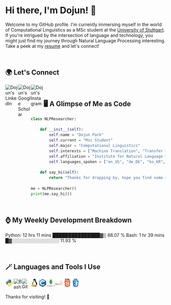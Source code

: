 # Hi there, I'm Dojun! 👋

Welcome to my GitHub profile. I'm currently immersing myself in the world of Computational Linguistics as a MSc student at the [University of Stuttgart](https://www.ims.uni-stuttgart.de/en/). If you're intrigued by the intersection of language and technology, you might just find my journey through Natural Language Processing interesting. Take a peek at my [resume](https://dojunpark.github.io/) and let's connect!

<br>

## 🌍 Let's Connect
<a href="https://www.linkedin.com/in/dojun-park-772b0319b/"><img align="left" alt="Dojun's LinkedIn" width="40px" src="https://upload.wikimedia.org/wikipedia/commons/c/ca/LinkedIn_logo_initials.png" /></a>
<a href="https://scholar.google.com/citations?user=K1THT-YAAAAJ&hl=en"><img align="left" alt="Dojun's Google Scholar" width="40px" src="https://user-images.githubusercontent.com/66117993/96351906-8c452000-1084-11eb-926f-6536bd0c6d57.png" /></a>
<a href="https://www.instagram.com/dojunnn.p/"><img align="left" alt="Dojun's Instagram" width="40px" src="https://raw.githubusercontent.com/hussainweb/hussainweb/main/icons/instagram.png" /></a>

<br>

## 🖥️ A Glimpse of Me as Code

```python
class NLPResearcher:

    def __init__(self):
        self.name = "Dojun Park"
        self.current = "Msc Student"
        self.major = "Computational Linguistics"
        self.interests = ["Machine Translation", "Transfer Learning", "Speech Processing"]
        self.affiliation = "Institute for Natural Language Processing(IMS), University of Stuttgart"
        self.languages_spoken = ["en_US", "de_DE", "ko_KR", "zh_CN"]

    def say_hi(self):
        return "Thanks for dropping by, hope you find some of my work interesting :)"

me = NLPResearcher()
print(me.say_hi())
```
<br>

## ⌚ My Weekly Development Breakdown

Python: 12 hrs 11 mins  ███████████████▓▒  88.07 %
Bash:   1 hr 39 mins    █▓░░░░░░░░░░░░░░░  11.93 %

<br>

## 🪄 Languages and Tools I Use

<img align="left" alt="Python" width="26px" src="https://raw.githubusercontent.com/devicons/devicon/master/icons/python/python-original.svg" />
<img align="left" alt="Bash" width="26px" src="https://www.vectorlogo.zone/logos/gnu_bash/gnu_bash-icon.svg" />
<img align="left" alt="Git" width="26px" src="https://www.vectorlogo.zone/logos/git-scm/git-scm-icon.svg" />
<img align="left" alt="Linux" width="26px" src="https://raw.githubusercontent.com/devicons/devicon/master/icons/linux/linux-original.svg" />
<img align="left" alt="C" width="26px" src="https://raw.githubusercontent.com/devicons/devicon/master/icons/c/c-original.svg" />
<img align="left" alt="MongoDB" width="26px" src="https://raw.githubusercontent.com/devicons/devicon/master/icons/mongodb/mongodb-original-wordmark.svg" />
<img align="left" alt="MySQL" width="26px" src="https://raw.githubusercontent.com/devicons/devicon/master/icons/mysql/mysql-original-wordmark.svg" />
<img align="left" alt="HTML5" width="26px" src="https://raw.githubusercontent.com/devicons/devicon/master/icons/html5/html5-original-wordmark.svg" />
<img align="left" alt="CSS3" width="26px" src="https://raw.githubusercontent.com/devicons/devicon/master/icons/css3/css3-original-wordmark.svg" />
<br>
<br>

Thanks for visiting! 🙏
